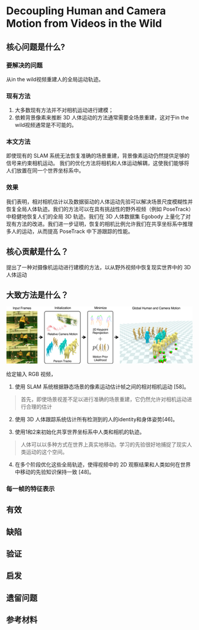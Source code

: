 # Decoupling Human and Camera Motion from Videos in the Wild

## 核心问题是什么?

### 要解决的问题

从in the wild视频重建人的全局运动轨迹。

### 现有方法

1. 大多数现有方法并不对相机运动进行建模；  
2. 依赖背景像素来推断 3D 人体运动的方法通常需要全场景重建，这对于in the wild视频通常是不可能的。

### 本文方法

即使现有的 SLAM 系统无法恢复准确的场景重建，背景像素运动仍然提供足够的信号来约束相机运动。
我们的优化方法将相机和人体运动解耦，这使我们能够将人们放置在同一个世界坐标系中。

### 效果

我们表明，相对相机估计以及数据驱动的人体运动先验可以解决场景尺度模糊性并恢复全局人体轨迹。我们的方法可以在具有挑战性的野外视频（例如 PoseTrack）中稳健地恢复人们的全局 3D 轨迹。我们在 3D 人体数据集 Egobody 上量化了对现有方法的改进。我们进一步证明，恢复的相机比例允许我们在共享坐标系中推理多人的运动，从而提高 PoseTrack 中下游跟踪的性能。

## 核心贡献是什么？

提出了一种对摄像机运动进行建模的方法，以从野外视频中恢复现实世界中的 3D 人体运动

## 大致方法是什么？

![](./assets/0ed222a83a2cf1c0d60cc12cfa962041_2_Figure_2_-137431908.png)

给定输入 RGB 视频，  
1. 使用 SLAM 系统根据静态场景的像素运动估计帧之间的相对相机运动 [58]。

> 首先，即使场景视差不足以进行准确的场景重建，它仍然允许对相机运动进行合理的估计

2. 使用 3D 人体跟踪系统估计所有检测到的人的identity和身体姿势[46]。

3. 使用1和2来初始化共享世界坐标系中人类和相机的轨迹。

> 人体可以以多种方式在世界上真实地移动。学习的先验很好地捕捉了现实人类运动的这个空间。

4. 在多个阶段优化这些全局轨迹，使得视频中的 2D 观察结果和人类如何在世界中移动的先验知识保持一致 [48]。

### 每一帧的特征表示



## 有效

## 缺陷

## 验证

## 启发

## 遗留问题

## 参考材料
